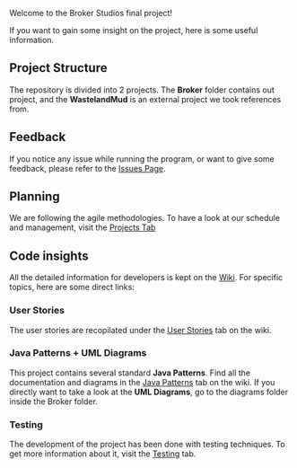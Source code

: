 Welcome to the Broker Studios final project!

If you want to gain some insight on the project, here is some useful information.

## Project Structure
The repository is divided into 2 projects. The **Broker** folder contains out project,  and the **WastelandMud** is an external project we took references from.

## Feedback
If you notice any issue while running the program, or want to give some feedback, please refer to the [Issues Page](https://github.com/UCM-FDI-IS2-2020/se2-project-broker-studios/issues).

## Planning
We are following the agile methodologies. To have a look at our schedule and management, visit the [Projects Tab](https://github.com/UCM-FDI-IS2-2020/se2-project-broker-studios/projects)

## Code insights
All the detailed information for developers is kept on the [Wiki](https://github.com/UCM-FDI-IS2-2020/se2-project-broker-studios/wiki). For specific topics, here are some direct links:
### User Stories
The user stories are recopilated under the [User Stories](https://github.com/UCM-FDI-IS2-2020/se2-project-broker-studios/wiki/1.-User-Stories) tab on the wiki.
### Java Patterns + UML Diagrams
This project contains several standard **Java Patterns**. Find all the documentation and diagrams in the [Java Patterns](https://github.com/UCM-FDI-IS2-2020/se2-project-broker-studios/wiki/2.-Java-Patterns) tab on the wiki.
If you directly want to take a look at the **UML Diagrams**, go to the diagrams folder inside the Broker folder.
### Testing
The development of the project has been done with testing techniques. To get more information about it, visit the [Testing](https://github.com/UCM-FDI-IS2-2020/se2-project-broker-studios/wiki/4.-JUnit-Tests) tab.


 


